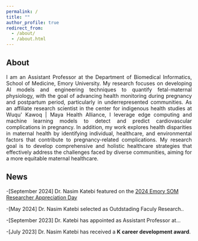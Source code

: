 ```yaml
---
permalink: /
title: ""
author_profile: true
redirect_from: 
  - /about/
  - /about.html
---
```

## About

<div style="text-align: justify;">
I am an Assistant Professor at the Department of Biomedical Informatics, School of Medicine, Emory University. My research focuses on developing AI models and engineering techniques to quantify fetal-maternal physiology, with the goal of advancing health monitoring during pregnancy and postpartum period, particularly in underrepresented communities. As an affiliate research scientist in the center for indigenous health studies at Wuqu' Kawoq | Maya Health Alliance, I leverage edge computing and machine learning models to detect and predict cardiovascular complications in pregnancy. In addition, my work explores health disparities in maternal health by identifying individual, healthcare, and environmental factors that contribute to pregnancy-related complications. My research goal is to develop comprehensive and holistic healthcare strategies that effectively address the challenges faced by diverse communities, aiming for a more equitable maternal healthcare.
</div>

## News


-[September 2024] Dr. Nasim Katebi featured on the [2024 Emory SOM Researcher Appreciation Day]((https://www.thrasherresearch.org/grant/02384?lang=eng).)

-[May 2024] Dr. Nasim Katebi selected as Outdstading Faculy Research..

-[September 2023] Dr. Katebi has appointed as Assistant Professor at...

-[July 2023] Dr. Nasim Katebi has received a **K career development award**.

